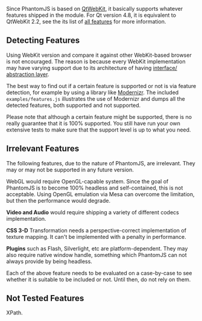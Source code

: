 Since PhantomJS is based on [QtWebKit](http://doc.qt.nokia.com/4.8-snapshot/qtwebkit-guide.html), it basically supports whatever features shipped in the module. For Qt version 4.8, it is equivalent to QtWebKit 2.2, see the its list of [all features](http://trac.webkit.org/wiki/QtWebKitFeatures22) for more information.

## Detecting Features

Using WebKit version and compare it against other WebKit-based browser is not encouraged. The reason is because every WebKit implementation may have varying support due to its architecture of having [interface/ abstraction layer](http://ariya.ofilabs.com/2011/06/your-webkit-port-is-special-just-like-every-other-port.html).

The best way to find out if a certain feature is supported or not is via feature detection, for example by using a library like [Modernizr](http://www.modernizr.com/docs/#s2). The included `examples/features.js` illustrates the use of Modernizr and dumps all the detected features, both supported and not supported.

Please note that although a certain feature might be supported, there is no really guarantee that it is 100% supported. You still have run your own extensive tests to make sure that the support level is up to what you need.

## Irrelevant Features

The following features, due to the nature of PhantomJS, are irrelevant. They may or may not be supported in any future version.

WebGL would require OpenGL-capable system. Since the goal of PhantomJS is to become 100% headless and self-contained, this is not acceptable. Using OpenGL emulation via Mesa can overcome the limitation, but then the performance would degrade.

**Video and Audio** would require shipping a variety of different codecs implementation.

**CSS 3-D** Transformation needs a perspective-correct implementation of texture mapping. It can't be implemented with a penalty in performance.

**Plugins** such as Flash, Silverlight, etc are platform-dependent. They may also require native window handle, something which PhantomJS can not always provide by being headless.

Each of the above feature needs to be evaluated on a case-by-case to see whether it is suitable to be included or not. Until then, do not rely on them.

## Not Tested Features

XPath.